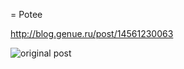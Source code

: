 = Potee

http://blog.genue.ru/post/14561230063

![original post](http://f.cl.ly/items/323N272z1T0k230W441K/100.png)


